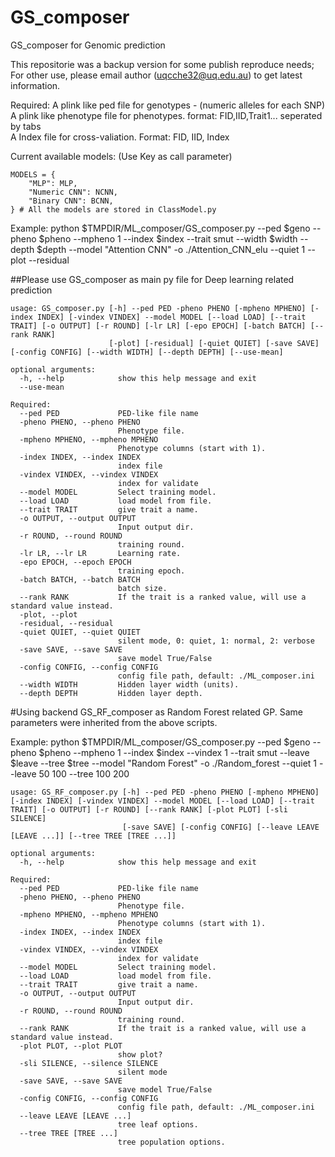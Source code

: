 # GS_composer
GS_composer for Genomic prediction

This repositorie was a backup version for some publish reproduce needs; For other use, please email author (uqcche32@uq.edu.au) to get latest information.


Required: 
          A plink like ped file for genotypes - (numeric alleles for each SNP)
          A plink like phenotype file for phenotypes. format: FID,IID,Trait1... seperated by tabs       
          A Index file for cross-valiation. Format: FID, IID, Index

Current available models: (Use Key as call parameter)
```
MODELS = {
    "MLP": MLP,
    "Numeric CNN": NCNN,
    "Binary CNN": BCNN,
} # All the models are stored in ClassModel.py
```
Example:
python $TMPDIR/ML_composer/GS_composer.py --ped $geno --pheno $pheno --mpheno 1 --index $index --trait smut --width $width --depth $depth --model "Attention CNN" -o ./Attention_CNN_elu --quiet 1 --plot --residual

##Please use GS_composer as main py file for Deep learning related prediction
```
usage: GS_composer.py [-h] --ped PED -pheno PHENO [-mpheno MPHENO] [-index INDEX] [-vindex VINDEX] --model MODEL [--load LOAD] [--trait TRAIT] [-o OUTPUT] [-r ROUND] [-lr LR] [-epo EPOCH] [-batch BATCH] [--rank RANK]
                      [-plot] [-residual] [-quiet QUIET] [-save SAVE] [-config CONFIG] [--width WIDTH] [--depth DEPTH] [--use-mean]

optional arguments:
  -h, --help            show this help message and exit
  --use-mean

Required:
  --ped PED             PED-like file name
  -pheno PHENO, --pheno PHENO
                        Phenotype file.
  -mpheno MPHENO, --mpheno MPHENO
                        Phenotype columns (start with 1).
  -index INDEX, --index INDEX
                        index file
  -vindex VINDEX, --vindex VINDEX
                        index for validate
  --model MODEL         Select training model.
  --load LOAD           load model from file.
  --trait TRAIT         give trait a name.
  -o OUTPUT, --output OUTPUT
                        Input output dir.
  -r ROUND, --round ROUND
                        training round.
  -lr LR, --lr LR       Learning rate.
  -epo EPOCH, --epoch EPOCH
                        training epoch.
  -batch BATCH, --batch BATCH
                        batch size.
  --rank RANK           If the trait is a ranked value, will use a standard value instead.
  -plot, --plot
  -residual, --residual
  -quiet QUIET, --quiet QUIET
                        silent mode, 0: quiet, 1: normal, 2: verbose
  -save SAVE, --save SAVE
                        save model True/False
  -config CONFIG, --config CONFIG
                        config file path, default: ./ML_composer.ini
  --width WIDTH         Hidden layer width (units).
  --depth DEPTH         Hidden layer depth.
```

#Using backend GS_RF_composer as Random Forest related GP. Same parameters were inherited from the above scripts.

Example:
python $TMPDIR/ML_composer/GS_composer.py --ped $geno --pheno $pheno --mpheno 1 --index $index --vindex 1 --trait smut --leave $leave --tree $tree --model "Random Forest" -o ./Random_forest --quiet 1 --leave 50 100 --tree 100 200

```
usage: GS_RF_composer.py [-h] --ped PED -pheno PHENO [-mpheno MPHENO] [-index INDEX] [-vindex VINDEX] --model MODEL [--load LOAD] [--trait TRAIT] [-o OUTPUT] [-r ROUND] [--rank RANK] [-plot PLOT] [-sli SILENCE]
                         [-save SAVE] [-config CONFIG] [--leave LEAVE [LEAVE ...]] [--tree TREE [TREE ...]]

optional arguments:
  -h, --help            show this help message and exit

Required:
  --ped PED             PED-like file name
  -pheno PHENO, --pheno PHENO
                        Phenotype file.
  -mpheno MPHENO, --mpheno MPHENO
                        Phenotype columns (start with 1).
  -index INDEX, --index INDEX
                        index file
  -vindex VINDEX, --vindex VINDEX
                        index for validate
  --model MODEL         Select training model.
  --load LOAD           load model from file.
  --trait TRAIT         give trait a name.
  -o OUTPUT, --output OUTPUT
                        Input output dir.
  -r ROUND, --round ROUND
                        training round.
  --rank RANK           If the trait is a ranked value, will use a standard value instead.
  -plot PLOT, --plot PLOT
                        show plot?
  -sli SILENCE, --silence SILENCE
                        silent mode
  -save SAVE, --save SAVE
                        save model True/False
  -config CONFIG, --config CONFIG
                        config file path, default: ./ML_composer.ini
  --leave LEAVE [LEAVE ...]
                        tree leaf options.
  --tree TREE [TREE ...]
                        tree population options.

```

